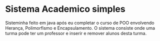 
# Sistema Academico simples


Sisteminha feito em java após eu completar o curso de POO envolvendo Herança, Polimorfismo e Encapsulamento.
O sistema consiste onde uma turma pode ter um professor e inserir e remover alunos desta turma.
